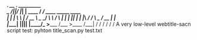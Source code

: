 ___________.__  __  .__           _________                     
\__    ___/|__|/  |_|  |   ____  /   _____/ ____ _____    ____  
  |    |   |  \   __\  | _/ __ \ \_____  \_/ ___\\__  \  /    \ 
  |    |   |  ||  | |  |_\  ___/ /        \  \___ / __ \|   |  \
  |____|   |__||__| |____/\___  >_______  /\___  >____  /___|  /
                              \/        \/     \/     \/     \/ 
A very low-level webtitle-sacn script
test:
  pyhton title_scan.py test.txt

